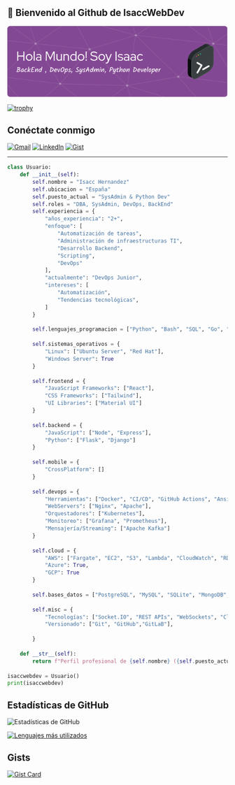 
👋 Bienvenido al Github de IsaccWebDev
---

 
![Header](./github-header-image.png)


[![trophy](https://github-profile-trophy.vercel.app/?username=condorcoders&theme=onedark)](https://github.com/isaccwebdev/github-profile-trophy)

## Conéctate conmigo

[![Gmail](https://img.shields.io/badge/Gmail-D14836?style=for-the-badge&logo=gmail&logoColor=white)](mailto:dangdev97@gmail.com)
[![LinkedIn](https://img.shields.io/badge/linkedin-%230077B5.svg?style=for-the-badge&logo=linkedin&logoColor=white)]()
[![Gist](https://img.shields.io/badge/gist-%23121011.svg?style=for-the-badge&logo=github&logoColor=white)](https://gist.github.com/isaccwebdev)

---
```python
class Usuario:
    def __init__(self):
        self.nombre = "Isacc Hernandez"
        self.ubicacion = "España"
        self.puesto_actual = "SysAdmin & Python Dev"
        self.roles = "DBA, SysAdmin, DevOps, BackEnd"
        self.experiencia = {
            "años_experiencia": "2+",
            "enfoque": [
                "Automatización de tareas",
                "Administración de infraestructuras TI",
                "Desarrollo Backend",
                "Scripting",
                "DevOps"
            ],
            "actualmente": "DevOps Junior",
            "intereses": [
                "Automatización",
                "Tendencias tecnológicas",
            ]
        }

        self.lenguajes_programacion = ["Python", "Bash", "SQL", "Go", "EcmaScript"]

        self.sistemas_operativos = {
            "Linux": ["Ubuntu Server", "Red Hat"],
            "Windows Server": True
        }

        self.frontend = {
            "JavaScript Frameworks": ["React"],
            "CSS Frameworks": ["Tailwind"],
            "UI Libraries": ["Material UI"]
        }

        self.backend = {
            "JavaScript": ["Node", "Express"],
            "Python": ["Flask", "Django"]
        }

        self.mobile = {
            "CrossPlatform": []
        }

        self.devops = {
            "Herramientas": ["Docker", "CI/CD", "GitHub Actions", "Ansible", "Jenkins", "Terraform"],
            "WebServers": ["Nginx", "Apache"],
            "Orquestadores": ["Kubernetes"],
            "Monitoreo": ["Grafana", "Prometheus"],
            "Mensajería/Streaming": ["Apache Kafka"]
        }

        self.cloud = {
            "AWS": ["Fargate", "EC2", "S3", "Lambda", "CloudWatch", "RDS"],
            "Azure": True,
            "GCP": True
        }

        self.bases_datos = ["PostgreSQL", "MySQL", "SQLite", "MongoDB", "Firebase Realtime DB", "redis", "SQLserver"]

        self.misc = {
            "Tecnologías": ["Socket.IO", "REST APIs", "WebSockets", "Cloud Functions", "Vectorization"],
            "Versionado": ["Git", "GitHub","GitLaB"],
          
        }

    def __str__(self):
        return f"Perfil profesional de {self.nombre} ({self.puesto_actual}) ubicado en {self.ubicacion}"

isaccwebdev = Usuario()
print(isaccwebdev)

```


## Estadísticas de GitHub

![Estadísticas de GitHub](https://github-readme-stats.vercel.app/api?username=isaccwebdev&show_icons=true&theme=radical)

[![Lenguajes más utilizados](https://github-readme-stats.vercel.app/api/top-langs/?username=isaccwebdev&layout=compact)](https://github.com/anuraghazra/github-readme-stats)

## Gists 
[![Gist Card](https://github-readme-stats.vercel.app/api/gist?id=f4bfd41ffd30bdeaf94ac6428c248949)](https://gist.github.com/isaccwebdev/f4bfd41ffd30bdeaf94ac6428c248949/)


  
